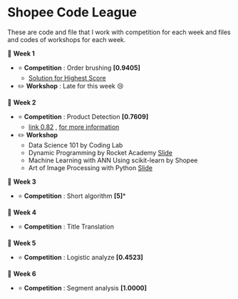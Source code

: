 # Shopee Code League
These are code and file that I work with competition for each week and files and codes of workshops for each week.

:pushpin: **Week 1**
- :star: **Competition** : Order brushing **[0.9405]** 
  - [Solution for Highest Score](https://www.kaggle.com/yaofeng96/a-1-0-solution-explanation)
- :pencil2: **Workshop** : Late for this week :cry:

:pushpin: **Week 2**
- :star: **Competition** : Product Detection **[0.7609]**
  - [link 0.82](https://www.kaggle.com/indralin/train-uses-tpu-in-kaggle-kernel-baseline-0-82) , [for more information](https://www.kaggle.com/jimitshah777/bilinear-efficientnet-focal-loss-label-smoothing)
- :pencil2: **Workshop** 
  - Data Science 101 by Coding Lab
  - Dynamic Programming by Rocket Academy [Slide](https://docs.google.com/presentation/d/1A0HIqW5E7Ni8k-hpuloZBjrYLqpBd3BSDnqlje21OLM/preview?pru=AAABcumkTLs*y_JKVSJT2yZey6X4fZsKqg&slide=id.g88ddf07b8c_0_388)
  - Machine Learning with ANN Using scikit-learn by Shopee
  - Art of Image Processing with Python [Slide](https://docs.google.com/presentation/d/13Fkz_2eQEjS6cmV-2_Cjcp32iulI_FaVVDl4CxdT8mA/preview?pru=AAABcvBUP9Y*RdHLVHsNG2R7M9_ucrkMPQ&slide=id.g81e49a100c_0_125)
  
:pushpin: **Week 3**
- :star: **Competition** : Short algorithm **[5]*** 
  
:pushpin: **Week 4**
- :star: **Competition** : Title Translation

:pushpin: **Week 5**
- :star: **Competition** : Logistic analyze **[0.4523]**

:pushpin: **Week 6**
- :star: **Competition** : Segment analysis **[1.0000]**

